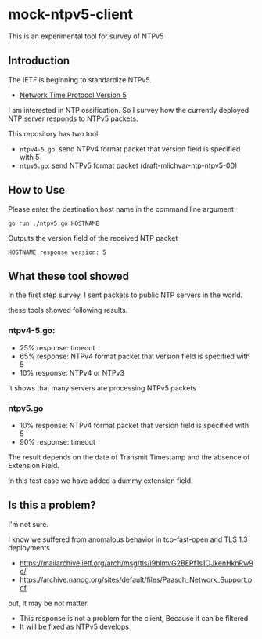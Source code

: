 # mock-ntpv5-client
This is an experimental tool for survey of NTPv5

## Introduction
The IETF is beginning to standardize NTPv5.

- [Network Time Protocol Version 5](https://tools.ietf.org/html/draft-mlichvar-ntp-ntpv5-00)

I am interested in NTP ossification. So I survey how the currently deployed NTP server responds to NTPv5 packets.

This repository has two tool
- `ntpv4-5.go`: send NTPv4 format packet that version field is specified with 5
- `ntpv5.go`: send NTPv5 format packet (draft-mlichvar-ntp-ntpv5-00)

## How to Use
Please enter the destination host name in the command line argument

```
go run ./ntpv5.go HOSTNAME
```

Outputs the version field of the received NTP packet

```
HOSTNAME response version: 5
```

## What these tool showed
In the first step survey, I sent packets to public NTP servers in the world.

these tools showed following results.

### ntpv4-5.go: 
- 25% response: timeout
- 65% response: NTPv4 format packet that version field is specified with 5
- 10% response: NTPv4 or NTPv3

It shows that many servers are processing NTPv5 packets

### ntpv5.go
- 10% response: NTPv4 format packet that version field is specified with 5
- 90% response: timeout

The result depends on the date of Transmit Timestamp and the absence of Extension Field.

In this test case we have added a dummy extension field.

## Is this a problem?
I'm not sure.

I know we suffered from anomalous behavior in tcp-fast-open and TLS 1.3 deployments
- https://mailarchive.ietf.org/arch/msg/tls/i9blmvG2BEPf1s1OJkenHknRw9c/
- https://archive.nanog.org/sites/default/files/Paasch_Network_Support.pdf

but, it may be not matter
- This response is not a problem for the client, Because it can be filtered
- It will be fixed as NTPv5 develops


